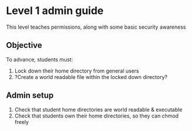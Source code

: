 # Level 1 admin guide
This level teaches permissions, along with some basic security awareness

## Objective
To advance, students must:
1. Lock down their home directory from general users
2. ?Create a world readable file within the locked down directory?

## Admin setup
1. Check that student home directories are world readable & executable
2. Check that students own their home directories, so they can chmod freely
